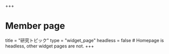 +++
# Member page
title = "研究トピック"
type = "widget_page"
headless = false  # Homepage is headless, other widget pages are not.
+++

